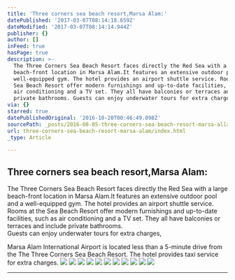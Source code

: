 ```yaml
---
title: 'Three corners sea beach resort,Marsa Alam:'
datePublished: '2017-03-07T08:14:18.659Z'
dateModified: '2017-03-07T08:14:14.944Z'
publisher: {}
author: []
inFeed: true
hasPage: true
description: >-
  The Three Corners Sea Beach Resort faces directly the Red Sea with a large
  beach-front location in Marsa Alam.It features an extensive outdoor pool and a
  well-equipped gym. The hotel provides an airport shuttle service. Rooms at the
  Sea Beach Resort offer modern furnishings and up-to-date facilities, such as
  air conditioning and a TV set. They all have balconies or terraces and include
  private bathrooms. Guests can enjoy underwater tours for extra charges,
via: {}
starred: true
datePublishedOriginal: '2016-10-20T00:46:49.098Z'
sourcePath: _posts/2016-08-05-three-corners-sea-beach-resort-marsa-allam.md
url: three-corners-sea-beach-resort-marsa-alam/index.html
_type: Article

---
```

## **Three corners sea beach resort,Marsa Alam:**

The Three Corners Sea Beach Resort faces directly the Red Sea with a large beach-front location in Marsa Alam.It features an extensive outdoor pool and a well-equipped gym. The hotel provides an airport shuttle service.   
Rooms at the Sea Beach Resort offer modern furnishings and up-to-date facilities, such as air conditioning and a TV set. They all have balconies or terraces and include private bathrooms.   
Guests can enjoy underwater tours for extra charges,

Marsa Alam International Airport is located less than a 5-minute drive from the The Three Corners Sea Beach Resort. The hotel provides taxi service for extra charges.
![](https://the-grid-user-content.s3-us-west-2.amazonaws.com/d8d778db-29eb-461a-8743-6824f9049d22.jpg)
![](https://the-grid-user-content.s3-us-west-2.amazonaws.com/04030196-c9f0-4905-8ecd-faf1279bd229.jpg)
![](https://the-grid-user-content.s3-us-west-2.amazonaws.com/ae18a0f7-ff1a-472c-8ee8-aef5d734dbe9.jpg)
![](https://the-grid-user-content.s3-us-west-2.amazonaws.com/a5307848-7d34-48dc-8b1b-8b1298a44846.jpg)
![](https://the-grid-user-content.s3-us-west-2.amazonaws.com/4d76cf54-b715-4328-a822-077b5442a1cc.jpg)
![](https://the-grid-user-content.s3-us-west-2.amazonaws.com/58c316a7-6946-4c9e-8dd9-3736505a1e78.jpg)
![](https://the-grid-user-content.s3-us-west-2.amazonaws.com/b14a95f7-6bf7-4cb0-8d85-96b94213341c.jpg)
![](https://the-grid-user-content.s3-us-west-2.amazonaws.com/f2f6c7f8-ef50-4f09-a42e-8d30f9e1e5ed.jpg)
![](https://the-grid-user-content.s3-us-west-2.amazonaws.com/a6af1cdc-6c98-402d-a1f0-ff6959e07a3f.jpg)
![](https://the-grid-user-content.s3-us-west-2.amazonaws.com/f2a1783a-b714-40c3-8489-014a0847bece.jpg)
![](https://the-grid-user-content.s3-us-west-2.amazonaws.com/7d087cf6-ff1c-4d83-a966-089e92ac4bd9.jpg)

---